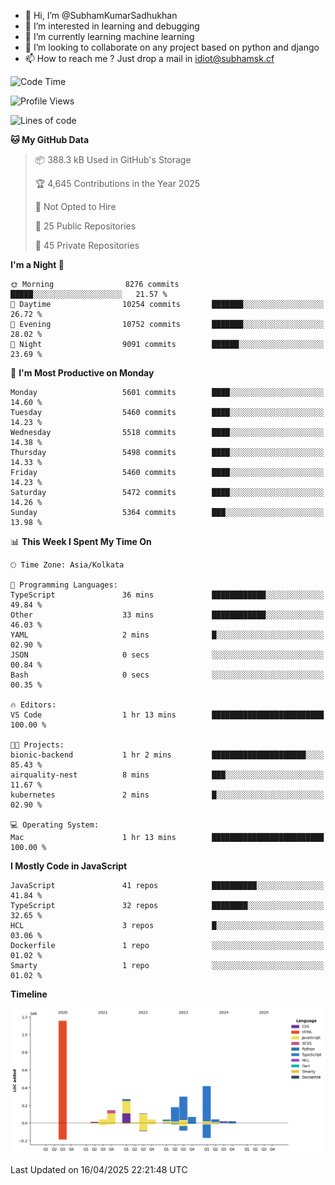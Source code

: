 - 👋 Hi, I’m @SubhamKumarSadhukhan
- 👀 I’m interested in learning and debugging
- 🌱 I’m currently learning machine learning
- 💞️ I’m looking to collaborate on any project based on python and django
- 📫 How to reach me ?
      Just drop a mail in idiot@subhamsk.cf

<!---
SubhamKumarSadhukhan/SubhamKumarSadhukhan is a ✨ special ✨ repository because its `README.md` (this file) appears on your GitHub profile.
You can click the Preview link to take a look at your changes.
--->


<!--START_SECTION:waka-->
![Code Time](http://img.shields.io/badge/Code%20Time-2%2C830%20hrs%2034%20mins-blue)

![Profile Views](http://img.shields.io/badge/Profile%20Views-0-blue)

![Lines of code](https://img.shields.io/badge/From%20Hello%20World%20I%27ve%20Written-2.8%20million%20lines%20of%20code-blue)

**🐱 My GitHub Data** 

> 📦 388.3 kB Used in GitHub's Storage 
 > 
> 🏆 4,645 Contributions in the Year 2025
 > 
> 🚫 Not Opted to Hire
 > 
> 📜 25 Public Repositories 
 > 
> 🔑 45 Private Repositories 
 > 
**I'm a Night 🦉** 

```text
🌞 Morning                8276 commits        █████░░░░░░░░░░░░░░░░░░░░   21.57 % 
🌆 Daytime                10254 commits       ███████░░░░░░░░░░░░░░░░░░   26.72 % 
🌃 Evening                10752 commits       ███████░░░░░░░░░░░░░░░░░░   28.02 % 
🌙 Night                  9091 commits        ██████░░░░░░░░░░░░░░░░░░░   23.69 % 
```
📅 **I'm Most Productive on Monday** 

```text
Monday                   5601 commits        ████░░░░░░░░░░░░░░░░░░░░░   14.60 % 
Tuesday                  5460 commits        ████░░░░░░░░░░░░░░░░░░░░░   14.23 % 
Wednesday                5518 commits        ████░░░░░░░░░░░░░░░░░░░░░   14.38 % 
Thursday                 5498 commits        ████░░░░░░░░░░░░░░░░░░░░░   14.33 % 
Friday                   5460 commits        ████░░░░░░░░░░░░░░░░░░░░░   14.23 % 
Saturday                 5472 commits        ████░░░░░░░░░░░░░░░░░░░░░   14.26 % 
Sunday                   5364 commits        ███░░░░░░░░░░░░░░░░░░░░░░   13.98 % 
```


📊 **This Week I Spent My Time On** 

```text
🕑︎ Time Zone: Asia/Kolkata

💬 Programming Languages: 
TypeScript               36 mins             ████████████░░░░░░░░░░░░░   49.84 % 
Other                    33 mins             ████████████░░░░░░░░░░░░░   46.03 % 
YAML                     2 mins              █░░░░░░░░░░░░░░░░░░░░░░░░   02.90 % 
JSON                     0 secs              ░░░░░░░░░░░░░░░░░░░░░░░░░   00.84 % 
Bash                     0 secs              ░░░░░░░░░░░░░░░░░░░░░░░░░   00.35 % 

🔥 Editors: 
VS Code                  1 hr 13 mins        █████████████████████████   100.00 % 

🐱‍💻 Projects: 
bionic-backend           1 hr 2 mins         █████████████████████░░░░   85.43 % 
airquality-nest          8 mins              ███░░░░░░░░░░░░░░░░░░░░░░   11.67 % 
kubernetes               2 mins              █░░░░░░░░░░░░░░░░░░░░░░░░   02.90 % 

💻 Operating System: 
Mac                      1 hr 13 mins        █████████████████████████   100.00 % 
```

**I Mostly Code in JavaScript** 

```text
JavaScript               41 repos            ██████████░░░░░░░░░░░░░░░   41.84 % 
TypeScript               32 repos            ████████░░░░░░░░░░░░░░░░░   32.65 % 
HCL                      3 repos             █░░░░░░░░░░░░░░░░░░░░░░░░   03.06 % 
Dockerfile               1 repo              ░░░░░░░░░░░░░░░░░░░░░░░░░   01.02 % 
Smarty                   1 repo              ░░░░░░░░░░░░░░░░░░░░░░░░░   01.02 % 
```



**Timeline**

![Lines of Code chart](https://raw.githubusercontent.com/SubhamKumarSadhukhan/SubhamKumarSadhukhan/main/assets/bar_graph.png)


 Last Updated on 16/04/2025 22:21:48 UTC
<!--END_SECTION:waka-->
